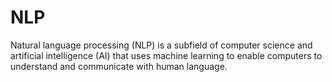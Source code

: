 # NLP
Natural language processing (NLP) is a subfield of computer science and artificial intelligence (AI) that uses machine learning to enable computers to understand and communicate with human language.
